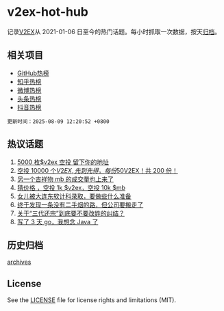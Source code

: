 # v2ex-hot-hub

 记录[V2EX](https://www.v2ex.com/)从 2021-01-06 日至今的热门话题。每小时抓取一次数据，按天[归档](archives)。
 
 ## 相关项目

- [GitHub热榜](https://github.com/lonnyzhang423/github-hot-hub)
- [知乎热榜](https://github.com/lonnyzhang423/zhihu-hot-hub)
- [微博热榜](https://github.com/lonnyzhang423/weibo-hot-hub)
- [头条热榜](https://github.com/lonnyzhang423/toutiao-hot-hub)
- [抖音热榜](https://github.com/lonnyzhang423/douyin-hot-hub)


 `更新时间：2025-08-09 12:20:52 +0800`

## 热议话题

1. [5000 枚$v2ex 空投 留下你的地址](https://www.v2ex.com/t/1151092)
1. [空投 10000 个$V2EX,先到先得，每份 50$V2EX！共 200 份！](https://www.v2ex.com/t/1151128)
1. [另一个吉祥物 mb 的成交量也上来了](https://www.v2ex.com/t/1151031)
1. [猜价格 ，空投 1k $v2ex，空投 10k $mb](https://www.v2ex.com/t/1151114)
1. [女儿被大连东软计科录取，要做些什么准备](https://www.v2ex.com/t/1151009)
1. [终于发现一条没有二手烟的路，但公司要搬走了](https://www.v2ex.com/t/1151104)
1. [关于“三代还宗”到底要不要改姓的纠结？](https://www.v2ex.com/t/1151024)
1. [写了 3 天 go，我想念 Java 了](https://www.v2ex.com/t/1151046)

## 历史归档

[archives](archives)

## License

See the [LICENSE](LICENSE) file for license rights and limitations (MIT).
